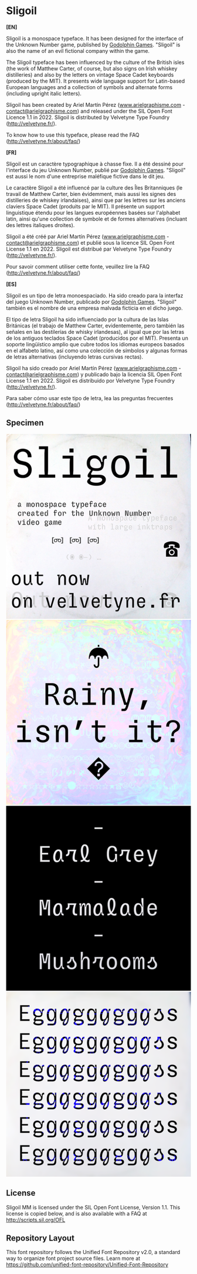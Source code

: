# Sligoil

<strong>[EN]</strong>

Sligoil is a monospace typeface. It has been designed for the interface of the Unknown Number game, published by [Godolphin Games](https://www.godolphingames.com/). "Sligoil" is also the name of an evil fictional company within the game.

The Sligoil typeface has been influenced by the culture of the British isles (the work of Matthew Carter, of course, but also signs on Irish whiskey distilleries) and also by the letters on vintage Space Cadet keyboards (produced by the MIT). It presents wide language support for Latin-based European languages and a collection of symbols and alternate forms  (including upright italic letters).

Sligoil has been created by Ariel Martín Pérez (www.arielgraphisme.com - contact@arielgraphisme.com) and released under the SIL Open Font Licence 1.1 in 2022. Sligoil is distributed by Velvetyne Type Foundry (http://velvetyne.fr/).

To know how to use this typeface, please read the FAQ (http://velvetyne.fr/about/faq/)

<strong>[FR]</strong>

Sligoil est un caractère typographique à chasse fixe. Il a été dessiné pour l'interface du jeu Unknown Number, publié par [Godolphin Games](https://www.godolphingames.com/). "Sligoil" est aussi le nom d'une entreprise maléfique fictive dans le dit jeu.

Le caractère Sligoil a été influencé par la culture des Îles Britanniques (le travail de Matthew Carter, bien évidemment, mais aussi les signes des distilleries de whiskey irlandaises), ainsi que par les lettres sur les anciens claviers Space Cadet (produits par le MIT). Il présente un support linguistique étendu pour les langues européennes basées sur l'alphabet latin, ainsi qu'une collection de symbole et de formes alternatives (incluant des lettres italiques droites).

Sligoil a été créé par Ariel Martín Pérez (www.arielgraphisme.com - contact@arielgraphisme.com) et publié sous la licence SIL Open Font License 1.1 en 2022. Sligoil est distribué par Velvetyne Type Foundry (http://velvetyne.fr/).

Pour savoir comment utiliser cette fonte, veuillez lire la FAQ (http://velvetyne.fr/about/faq/)

<strong>[ES]</strong>

Sligoil es un tipo de letra monoespaciado. Ha sido creado para la interfaz del juego Unknown Number, publicado por [Godolphin Games](https://www.godolphingames.com/). "Sligoil" también es el nombre de una empresa malvada ficticia en el dicho juego.

El tipo de letra Sligoil ha sido influenciado por la cultura de las Islas Británicas (el trabajo de Matthew Carter, evidentemente, pero también las señales en las destilerías de whisky irlandesas), al igual que por las letras de los antiguos teclados Space Cadet (producidos por el MIT). Presenta un soporte lingüístico amplio que cubre todos los idiomas europeos basados en el alfabeto latino, así como una colección de símbolos y algunas formas de letras alternativas (incluyendo letras cursivas rectas).

Sligoil ha sido creado por Ariel Martín Pérez (www.arielgraphisme.com - contact@arielgraphisme.com) y publicado bajo la licencia SIL Open Font License 1.1 en 2022. Sligoil es distribuido por Velvetyne Type Foundry (http://velvetyne.fr/).

Para saber cómo usar este tipo de letra, lea las preguntas frecuentes (http://velvetyne.fr/about/faq/)

## Specimen

![specimen1](documentation/specimen/sligoil-specimen-01.png)
![specimen2](documentation/specimen/sligoil-specimen-02.png)
![specimen3](documentation/specimen/sligoil-specimen-03.png)
![specimen4](documentation/specimen/sligoil-specimen-04.png)

## License

Sligoil MM is licensed under the SIL Open Font License, Version 1.1.
This license is copied below, and is also available with a FAQ at
http://scripts.sil.org/OFL

## Repository Layout

This font repository follows the Unified Font Repository v2.0,
a standard way to organize font project source files. Learn more at
https://github.com/unified-font-repository/Unified-Font-Repository
